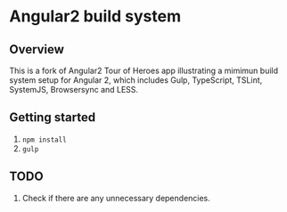 # Angular2 build system

## Overview

This is a fork of Angular2 Tour of Heroes app illustrating a mimimun build system setup for Angular 2, which includes Gulp, TypeScript, TSLint, SystemJS, Browsersync and LESS.

## Getting started

1. `npm install`
2. `gulp`

## TODO

1. Check if there are any unnecessary dependencies.
